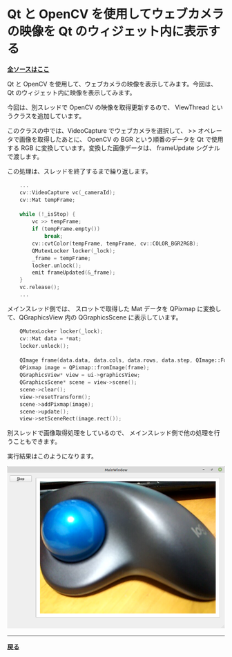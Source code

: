 # Qt と OpenCV を使用してウェブカメラの映像を **Qt のウィジェット内に**表示する

**[全ソースはここ](https://github.com/Taro3/QtOpenCVVideoView2)**

Qt と OpenCV を使用して、ウェブカメラの映像を表示してみます。今回は、 Qt のウィジェット内に映像を表示してみます。

今回は、別スレッドで OpenCV の映像を取得更新するので、 ViewThread というクラスを追加しています。

このクラスの中では、VideoCapture でウェブカメラを選択して、 >> オペレータで画像を取得したあとに、 OpenCV の BGR という順番のデータを Qt で使用する RGB に変換しています。変換した画像データは、 frameUpdate シグナルで渡します。

この処理は、スレッドを終了するまで繰り返します。

```C++
    ...
    cv::VideoCapture vc(_cameraId);
    cv::Mat tempFrame;

    while (!_isStop) {
        vc >> tempFrame;
        if (tempFrame.empty())
            break;
        cv::cvtColor(tempFrame, tempFrame, cv::COLOR_BGR2RGB);
        QMutexLocker locker(_lock);
        _frame = tempFrame;
        locker.unlock();
        emit frameUpdated(&_frame);
    }
    vc.release();
    ...
```

メインスレッド側では、 スロットで取得した Mat データを QPixmap に変換して、QGraphicsView 内の QGraphicsScene に表示しています。

```C++
    QMutexLocker locker(_lock);
    cv::Mat data = *mat;
    locker.unlock();

    QImage frame(data.data, data.cols, data.rows, data.step, QImage::Format_RGB888);
    QPixmap image = QPixmap::fromImage(frame);
    QGraphicsView* view = ui->graphicsView;
    QGraphicsScene* scene = view->scene();
    scene->clear();
    view->resetTransform();
    scene->addPixmap(image);
    scene->update();
    view->setSceneRect(image.rect());
```

別スレッドで画像取得処理をしているので、 メインスレッド側で他の処理を行うこともできます。

実行結果はこのようになります。

![実行結果](img/3.png)

***

**[戻る](../Qt.md)**

